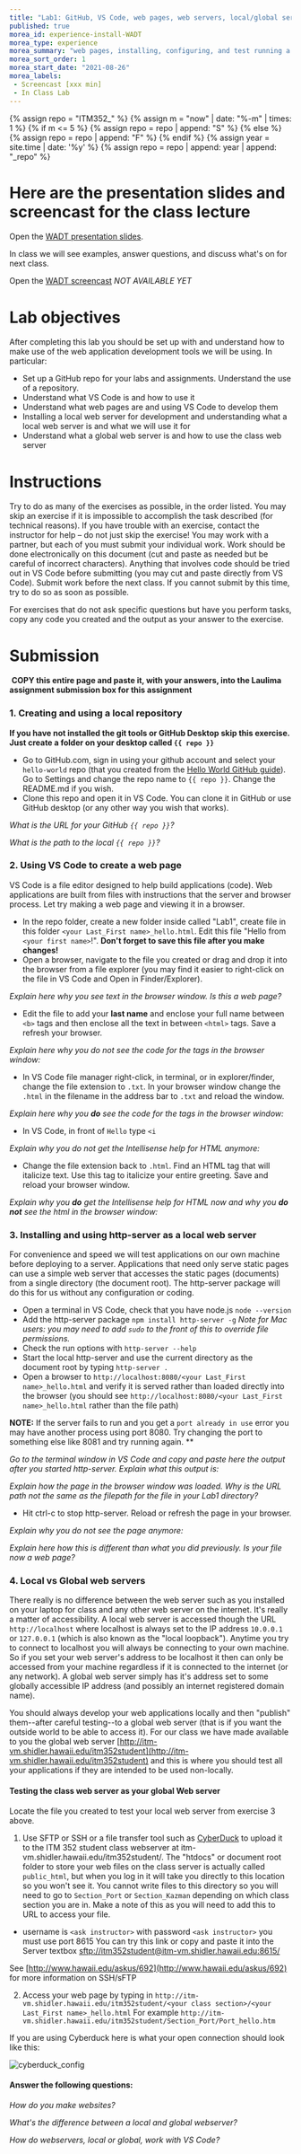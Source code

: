 ```yaml
---
title: "Lab1: GitHub, VS Code, web pages, web servers, local/global servers"
published: true
morea_id: experience-install-WADT
morea_type: experience
morea_summary: "web pages, installing, configuring, and test running a local web server, using a global web server"
morea_sort_order: 1
morea_start_date: "2021-08-26"
morea_labels:
 - Screencast [xxx min]
 - In Class Lab
---
```


{% assign repo = "ITM352_" %}
{% assign m =  "now" | date: "%-m" | times: 1 %}
{% if m <= 5 %}
{% assign repo = repo | append: "S" %}
{% else %}
{% assign repo = repo | append: "F" %}
{% endif %}
{% assign year = site.time | date: '%y' %}
{% assign repo = repo | append: year | append: "_repo" %}

# Here are the presentation slides and screencast for the class lecture

Open the [WADT presentation slides](ITM352_WADT.pptx). 

In class we will see examples, answer questions, and discuss what's on for next class. 

Open the [WADT screencast](https://) *NOT AVAILABLE YET*

# Lab objectives
After completing this lab you should be set up with and understand how to make use of the web application development tools we will be using. In particular:
- Set up a GitHub repo for your labs and assignments. Understand the use of a repository.
- Understand what VS Code is and how to use it
- Understand what web pages are and using VS Code to develop them
- Installing a local web server for development and understanding what a local web server is and what we will use it for
- Understand what a global web server is and how to use the class web server

# Instructions
Try to do as many of the exercises as possible, in the order listed. You may skip an exercise if it is impossible to accomplish the task described (for technical reasons). If you have trouble with an exercise, contact the instructor for help – do not just skip the exercise! You may work with a partner, but each of you must submit your individual work. Work should be done electronically on this document (cut and paste as needed but be careful of incorrect characters). Anything that involves code should be tried out in VS Code before submitting (you may cut and paste directly from VS Code). Submit work before the next class. If you cannot submit by this time, try to do so as soon as possible.

For exercises that do not ask specific questions but have you perform tasks, copy any code you created and the output as your answer to the exercise.

# Submission
 **COPY this entire page and paste it, with your answers, into the Laulima assignment submission box for this assignment**

###  1. Creating and using a local repository
**If you have not installed the git tools or GitHub Desktop skip this exercise. Just create a folder on your desktop called  `{{ repo }}`**

  - Go to GitHub.com, sign in using your github account and select your `hello-world` repo (that you created from the [Hello World GitHub guide](https://guides.github.com/activities/hello-world/)). Go to Settings and change the repo name to `{{ repo }}`. Change the README.md if you wish.
  - Clone this repo and open it in VS Code. You can clone it in GitHub or use GitHub desktop (or any other way you wish that works). 

*What is the URL for your GitHub `{{ repo }}`?*

*What is the path to the local `{{ repo }}`?*

###  2. Using VS Code to create a web page
VS Code is a file editor designed to help build applications (code). Web applications are built from files with instructions that the server and browser process. Let try making a web page and viewing it in a browser.

  - In the repo folder, create a new folder inside called "Lab1", create file in this folder `<your Last_First name>_hello.html`. Edit this file "Hello from `<your first name>`!". **Don't forget to save this file after you make changes!**
  - Open a browser, navigate to the file you created or drag and drop it into the browser from a file explorer (you may find it easier to right-click on the file in VS Code and Open in Finder/Explorer). 
  
  *Explain here why you see text in the browser window. Is this a web page?*

  - Edit the file to add your **last name** and enclose your full name between `<b>` tags and then enclose all the text in between `<html>` tags. Save a refresh your browser. 
  
  *Explain here why you do not see the code for the tags in the browser window:*

  - In VS Code file manager right-click, in terminal, or in explorer/finder, change the file extension to `.txt`. In your browser window change the `.html` in the filename in the address bar to `.txt` and reload the window.

  *Explain here why you **do** see the code for the tags in the browser window:*

  - In VS Code, in front of `Hello` type `<i` 
  
  *Explain why you do not get the Intellisense help for HTML anymore:* 

  - Change the file extension back to `.html`. Find an HTML tag that will italicize text. Use this tag to italicize your entire greeting. Save and reload your browser window. 

  *Explain why you **do** get the Intellisense help for HTML now and why you **do not** see the html in the browser window:* 


###  3. Installing and using http-server as a local web server
For convenience and speed we will test applications on our own machine before deploying to a server. Applications that need only serve static pages can use a simple web server that accesses the static pages (documents) from a single directory (the document root). The http-server package will do this for us without any configuration or coding.  

  - Open a terminal in VS Code, check that you have node.js `node --version`
  - Add the http-server package `npm install http-server -g` *Note for Mac users: you may need to add `sudo` to the front of this to override file permissions.*
  - Check the run options with `http-server --help`
  - Start the local http-server and use the current directory as the document root by typing `http-server .`
  - Open a browser to `http://localhost:8080/<your Last_First name>_hello.html` and verify it is served rather than loaded directly into the browser (you should see `http://localhost:8080/<your Last_First name>_hello.html` rather than the file path)

**NOTE:** If the server fails to run and you get a `port already in use` error you may have another process using port 8080. Try changing the port to something else like 8081 and try running again. ** 

  *Go to the terminal window in VS Code and copy and paste here the output after you started http-server. Explain what this output is:*

  *Explain how the page in the browser window was loaded. Why is the URL path not the same as the filepath for the file in your Lab1 directory?*

  - Hit ctrl-c to stop http-server. Reload or refresh the page in your browser. 

  *Explain why you do not see the page anymore:*

  *Explain here how this is different than what you did previously. Is your file now a web page?*

### 4. Local vs Global web servers
There really is no difference between the web server such as you installed on your laptop for class and any other web server on the internet. It's really a matter of accessibility. A local web server is accessed though the URL `http://localhost` where localhost is always set to the IP address `10.0.0.1` or `127.0.0.1` (which is also known as the "local loopback"). Anytime you try to connect to localhost you will always be connecting to your own machine. So if you set your web server's address to be localhost it then can only be accessed from your machine regardless if it is connected to the internet (or any network). A global web server simply has it's address set to some globally accessible IP address (and possibly an internet registered domain name).

You should always develop your web applications locally and then "publish" them--after careful testing--to a global web server (that is if you want the outside world to be able to access it). For our class we have made available to you the global web server [http://itm-vm.shidler.hawaii.edu/itm352student](http://itm-vm.shidler.hawaii.edu/itm352student) and this is where you should test all your applications if they are intended to be used non-locally.

  
#### Testing the class web server as your global Web server

Locate the file you created to test your local web server from exercise 3 above.

  1. Use SFTP or SSH or a file transfer tool such as [CyberDuck](https://cyberduck.io/?l=en) to upload it to the ITM 352 student class webserver at itm-vm.shidler.hawaii.edu/itm352student/<your class section>. The "htdocs" or document root folder to store your web files on the class server is actually called `public_html`, but when you log in it will take you directly to this location so you won't see it. You cannot write files to this directory so you will need to go to `Section_Port` or `Section_Kazman` depending on which class section you are in. Make a note of this as you will need to add this to URL to access your file.
    
   - username is `<ask instructor>` with password `<ask instructor>` you must use port 8615  You can try this link or copy and paste it into the Server textbox [sftp://itm352student@itm-vm.shidler.hawaii.edu:8615/](sftp://itm352student@itm-vm.shidler.hawaii.edu:8615/)

   See [http://www.hawaii.edu/askus/692](http://www.hawaii.edu/askus/692) for more information on SSH/sFTP 
   
  2. Access your web page by typing in `http://itm-vm.shidler.hawaii.edu/itm352student/<your class section>/<your Last_First name>_hello.html` For example `http://itm-vm.shidler.hawaii.edu/itm352student/Section_Port/Port_hello.htm`
   
  
  If you are using Cyberduck here is what your open connection should look like this:
  
  ![cyberduck_config](cyberduck_config.png)
 
#### Answer the following questions:

*How do you make websites?*

*What's the difference between a local and global webserver?*

*How do webservers, local or global, work with VS Code?*